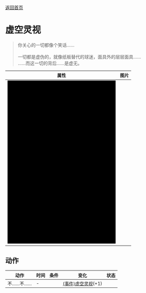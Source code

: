 [返回首页](index.md)  
# 虚空灵视  
> 你关心的一切都像个笑话……<br><br>一切都是虚伪的，就像纸板替代的球迷，面具外的层层面具……<br>……而这一切的背后……是虚无。<br>  
  
  属性  |   图片   
 ----  |  ----:   
   |  ![](Sprite/Darkness.png)   
  
## 动作  
动作  |  时间  |  条件  |  变化  |  状态  
----  |  ----  |  ----  |  ----  |  ----  
不……不……  |  -  |    |  [(事件)虚空灵视](Event_VoidExperience1e.md)(+1)  |    
